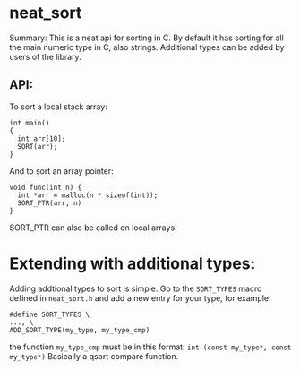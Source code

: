 # neat_sort

Summary:
This is a neat api for sorting in C. By default it has sorting for all the main numeric type in C, also strings. Additional types can be added by users of the library.

API:
---
To sort a local stack array:
```
int main()
{
  int arr[10];
  SORT(arr);
}
```
And to sort an array pointer:
```
void func(int n) {
  int *arr = malloc(n * sizeof(int));
  SORT_PTR(arr, n)
}
```
SORT_PTR can also be called on local arrays.

# Extending with additional types:
Adding addtional types to sort is simple. Go to the ```SORT_TYPES``` macro defined in ```neat_sort.h``` and add a new entry for your type, for example:
```
#define SORT_TYPES \
..., \
ADD_SORT_TYPE(my_type, my_type_cmp)
```

the function ```my_type_cmp``` must be in this format: ```int (const my_type*, const my_type*)```
Basically a qsort compare function.

